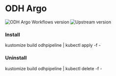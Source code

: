 # ODH Argo

![ODH Argo Workflows version](https://img.shields.io/badge/ODH_Argo_version-v2.12.5-yellow.svg) <!-- v2.12.5 -->
![Upstream version](https://img.shields.io/github/v/release/argoproj/argo?label=Upstream%20release)

### Install

kustomize build odhpipeline | kubectl apply -f -

### Uninstall

kustomize build odhpipeline | kubectl delete -f -
